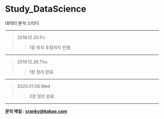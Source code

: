 # Study_DataScience
데이터 분석 스터디

---
> 2019.12.20.Fri
>> 1장 위치 추정까지 진행.
---
> 2019.12.26.Thu
>> 1장 정리 완료.
---
> 2020.01.08.Wed
>> 2장 정리 완료.
---

**문의 메일 : cranky@kakao.com**
